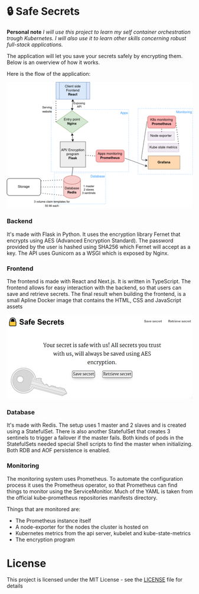 # 🔒 Safe Secrets

**Personal note** _I will use this project to learn my self container orchestration trough Kubernetes. I will also use it to learn other skills concerning robust full-stack applications._

The application will let you save your secrets safely by encrypting them. Below is an owerview of how it works.

Here is the flow of the application:

![](diagram.png)

### Backend

It's made with Flask in Python. It uses the encryption library Fernet that encrypts using AES (Advanced Encryption Standard). The password provided by the user is hashed using SHA256 which Fernet will accept as a key.
The API uses Gunicorn as a WSGI which is exposed by Nginx.

### Frontend

The frontend is made with React and Next.js. It is written in TypeScript. The frontend allows for easy interaction with the backend, so that users can save and retrieve secrets. The final result when building the frontend, is a small Apline Docker image that contains the HTML, CSS and JavaScript assets

![](frontend%20screenshot.png)

### Database

It's made with Redis. The setup uses 1 master and 2 slaves and is created using a StatefulSet. There is also another StatefulSet that creates 3 sentinels to trigger a failover if the master fails. Both kinds of pods in the StatefulSets needed special Shell scripts to find the master when initializing.
Both RDB and AOF persistence is enabled.

### Monitoring

The monitoring system uses Prometheus. To automate the configuration process it uses the Prometheus operator, so that Prometheus can find things to monitor using the ServiceMonitior. Much of the YAML is taken from the official kube-prometheus repositories manifests directory.

Things that are monitored are:
- The Prometheus instance itself
- A node-exporter for the nodes the cluster is hosted on
- Kubernetes metrics from the api server, kubelet and kube-state-metrics
- The encryption program

# License

This project is licensed under the MIT License - see the [LICENSE](LICENSE) file for details
